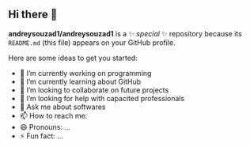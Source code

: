## Hi there 👋


**andreysouzad1/andreysouzad1** is a ✨ _special_ ✨ repository because its `README.md` (this file) appears on your GitHub profile.

Here are some ideas to get you started:

- 🔭 I’m currently working on programming
- 🌱 I’m currently learning about GitHub
- 👯 I’m looking to collaborate on future projects
- 🤔 I’m looking for help with capacited professionals
- 💬 Ask me about softwares
- 📫 How to reach me: 
- 😄 Pronouns: ...
- ⚡ Fun fact: ...

